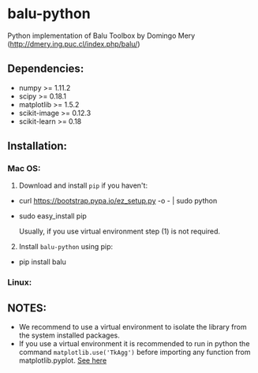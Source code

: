 # balu-python
Python implementation of Balu Toolbox by Domingo Mery (http://dmery.ing.puc.cl/index.php/balu/)

## Dependencies:
- numpy >= 1.11.2
- scipy >= 0.18.1
- matplotlib >= 1.5.2
- scikit-image >= 0.12.3
- scikit-learn >= 0.18

## Installation:
### Mac OS:
1. Download and install `pip` if you haven't:

 - curl https://bootstrap.pypa.io/ez_setup.py -o - | sudo python
    
 - sudo easy_install pip
    
   Usually, if you use virtual environment step (1) is not required.
    
2. Install `balu-python` using pip:
    
 - pip install balu
 
### Linux:
    
## NOTES:
- We recommend to use a virtual environment to isolate the library from the system installed packages. 
- If you use a virtual environment it is recommended to run in python the command `matplotlib.use('TkAgg')` before importing any function from matplotlib.pyplot. [See here](http://matplotlib.org/faq/virtualenv_faq.html)
